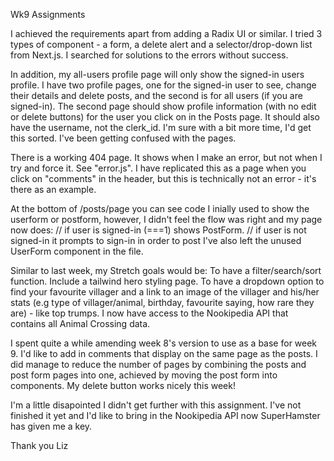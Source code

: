 Wk9 Assignments

I achieved the requirements apart from adding a Radix UI or similar. I tried 3 types of component - a form, a delete alert and a selector/drop-down list from Next.js. I searched for solutions to the errors without success.

In addition, my all-users profile page will only show the signed-in users profile. I have two profile pages, one for the signed-in user to see, change their details and delete posts, and the second is for all users (if you are signed-in). The second page should show profile information (with no edit or delete buttons) for the user you click on in the Posts page. It should also have the username, not the clerk_id. I'm sure with a bit more time, I'd get this sorted. I've been getting confused with the pages.

There is a working 404 page. It shows when I make an error, but not when I try and force it. See "error.js". I have replicated this as a page when you click on "comments" in the header, but this is technically not an error - it's there as an example.

At the bottom of /posts/page you can see code I inially used to show the userform or postform, however, I didn't feel the flow was right and my page now does:
// if user is signed-in (===1) shows PostForm.
// if user is not signed-in it prompts to sign-in in order to post
I've also left the unused UserForm component in the file.

Similar to last week, my Stretch goals would be:
To have a filter/search/sort function.
Include a tailwind hero styling page.
To have a dropdown option to find your favourite villager and a link to an image of the villager and his/her stats (e.g type of villager/animal, birthday, favourite saying, how rare they are) - like top trumps. I now have access to the Nookipedia API that contains all Animal Crossing data.

I spent quite a while amending week 8's version to use as a base for week 9. I'd like to add in comments that display on the same page as the posts. I did manage to reduce the number of pages by combining the posts and post form pages into one, achieved by moving the post form into components. My delete button works nicely this week!

I'm a little disapointed I didn't get further with this assignment. I've not finished it yet and I'd like to bring in the Nookipedia API now SuperHamster has given me a key.

Thank you
Liz
